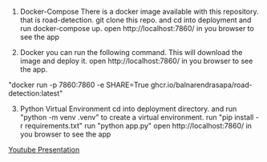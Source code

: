 1. Docker-Compose
There is a docker image available with this repository. that is road-detection.
git clone this repo. and cd into deployment and run docker-compose up.
open http://localhost:7860/ in you browser to see the app

2. Docker
you can run the following command. This will download the image and deploy it. open http://localhost:7860/ in you browser to see the app.

"docker run -p 7860:7860 -e SHARE=True ghcr.io/balnarendrasapa/road-detection:latest"

3. Python Virtual Environment
cd into deployment directory. and run "python -m venv .venv" to create a virtual environment.
run "pip install -r requirements.txt"
run "python app.py"
open http://localhost:7860/ in you browser to see the app

[Youtube Presentation](https://youtu.be/bnyA-d6lZi8)